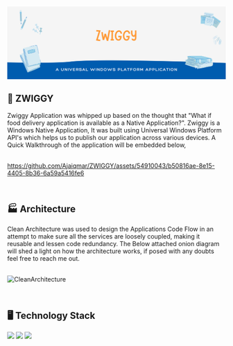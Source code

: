<img src="static/Images/banner.png" />

<h2> 🚚 ZWIGGY </h2>
Zwiggy Application was whipped up based on the thought that "What if food delivery application is available as a Native Application?". Zwiggy is a Windows Native Application, It was built using Universal Windows Platform API's which helps us to publish our application across various devices. A Quick Walkthrough of the application will be embedded below,
<br/>
<br/>

https://github.com/Ajaiqmar/ZWIGGY/assets/54910043/b50816ae-8e15-4405-8b36-6a59a5416fe6

<br/>
<h2> 🏭 Architecture </h2>
Clean Architecture was used to design the Applications Code Flow in an attempt to make sure all the services are loosely coupled, making it reusable and lessen code redundancy. The Below attached onion diagram will shed a light on how the architecture works, if posed with any doubts feel free to reach me out.

<br/>
<br/>

![CleanArchitecture](https://github.com/Ajaiqmar/ZWIGGY/assets/54910043/09cd7aa4-7f76-438c-b933-742567c4bb30)

<br/>
<h2> 🖥️ Technology Stack </h2>
<img src="https://img.shields.io/badge/C Sharp-%20-brightgreen" />
<img src="https://img.shields.io/badge/XAML-%20-green" />
<img src="https://img.shields.io/badge/SQLite-%20-red" />
